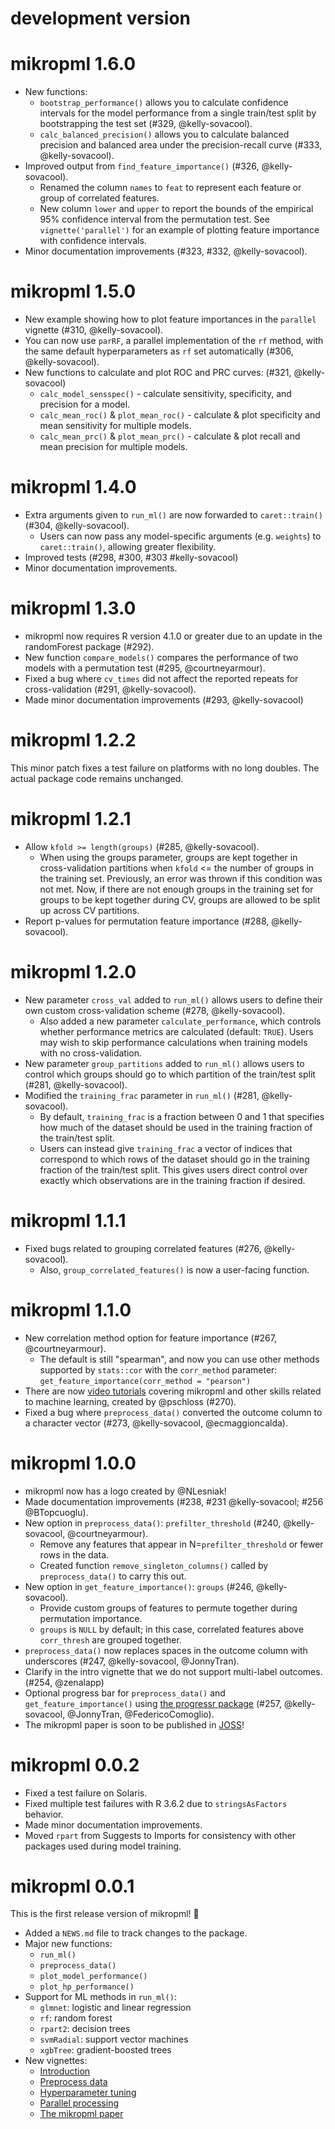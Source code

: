 # development version

# mikropml 1.6.0

- New functions:
    - `bootstrap_performance()` allows you to calculate confidence 
      intervals for the model performance from a single train/test split by
      bootstrapping the test set (#329, @kelly-sovacool).
    - `calc_balanced_precision()` allows you to calculate balanced
      precision and balanced area under the precision-recall curve 
      (#333, @kelly-sovacool).
- Improved output from `find_feature_importance()` (#326, @kelly-sovacool).
    - Renamed the column `names` to `feat` to represent each feature or group of correlated features.
    - New column `lower` and `upper` to report the bounds of the empirical 95% confidence interval from the permutation test.
      See `vignette('parallel')` for an example of plotting feature importance with confidence intervals.
- Minor documentation improvements (#323, #332, @kelly-sovacool).

# mikropml 1.5.0

- New example showing how to plot feature importances in the `parallel` vignette (#310, @kelly-sovacool).
- You can now use `parRF`, a parallel implementation of the `rf` method, with
  the same default hyperparameters as `rf` set automatically (#306, @kelly-sovacool).
- New functions to calculate and plot ROC and PRC curves: (#321, @kelly-sovacool)
  - `calc_model_sensspec()` - calculate sensitivity, specificity, and precision for a model.
  - `calc_mean_roc()` & `plot_mean_roc()` - calculate & plot specificity and mean sensitivity for multiple models.
  - `calc_mean_prc()` & `plot_mean_prc()` - calculate & plot recall and mean precision for multiple models.

# mikropml 1.4.0

- Extra arguments given to `run_ml()` are now forwarded to `caret::train()` (#304, @kelly-sovacool).
    - Users can now pass any model-specific arguments (e.g. `weights`) to `caret::train()`, allowing greater flexibility.
- Improved tests (#298, #300, #303 #kelly-sovacool)
- Minor documentation improvements.

# mikropml 1.3.0

- mikropml now requires R version 4.1.0 or greater due to an update in the randomForest package (#292). 
- New function `compare_models()` compares the performance of two models with a permutation test (#295, @courtneyarmour).
- Fixed a bug where `cv_times` did not affect the reported repeats for cross-validation (#291, @kelly-sovacool).
- Made minor documentation improvements (#293, @kelly-sovacool)

# mikropml 1.2.2

This minor patch fixes a test failure on platforms with no long doubles.
The actual package code remains unchanged.

# mikropml 1.2.1

- Allow `kfold >= length(groups)` (#285, @kelly-sovacool).
    - When using the groups parameter, groups are kept together in cross-validation partitions when `kfold` <= the number of groups in the training set. Previously, an error was thrown if this condition was not met. Now, if there are not enough groups in the training set for groups to be kept together during CV, groups are allowed to be split up across CV partitions. 
- Report p-values for permutation feature importance (#288, @kelly-sovacool).

# mikropml 1.2.0

- New parameter `cross_val` added to `run_ml()` allows users to define their own custom cross-validation scheme (#278, @kelly-sovacool).
    - Also added a new parameter `calculate_performance`, which controls whether performance metrics are calculated (default: `TRUE`). Users may wish to skip performance calculations when training models with no cross-validation.
- New parameter `group_partitions` added to `run_ml()` allows users to control which groups should go to which partition of the train/test split (#281, @kelly-sovacool).
- Modified the `training_frac` parameter in `run_ml()` (#281, @kelly-sovacool).
    - By default, `training_frac` is a fraction between 0 and 1 that specifies how much of the dataset should be used in the training fraction of the train/test split.
    - Users can instead give `training_frac` a vector of indices that correspond to which rows of the dataset should go in the training fraction of the train/test split. This gives users direct control over exactly which observations are in the training fraction if desired.

# mikropml 1.1.1

- Fixed bugs related to grouping correlated features (#276, @kelly-sovacool).
    - Also, `group_correlated_features()` is now a user-facing function.

# mikropml 1.1.0

- New correlation method option for feature importance (#267, @courtneyarmour).
    - The default is still "spearman", and now you can use other methods supported by `stats::cor` with the `corr_method` parameter: `get_feature_importance(corr_method = "pearson")`
- There are now [video tutorials](https://www.youtube.com/playlist?list=PLmNrK_nkqBpKpzb9-vI4V7SdXC-jXEcmg) covering mikropml and other skills related to machine learning, created by @pschloss (#270).
- Fixed a bug where `preprocess_data()` converted the outcome column to a character vector (#273, @kelly-sovacool, @ecmaggioncalda).

# mikropml 1.0.0

- mikropml now has a logo created by @NLesniak!
- Made documentation improvements (#238, #231 @kelly-sovacool; #256 @BTopcuoglu).
- New option in `preprocess_data()`: `prefilter_threshold` (#240, @kelly-sovacool, @courtneyarmour).
    - Remove any features that appear in N=`prefilter_threshold` or fewer rows in the data.
    - Created function `remove_singleton_columns()` called by `preprocess_data()` to carry this out.
- New option in `get_feature_importance()`: `groups` (#246, @kelly-sovacool).
    - Provide custom groups of features to permute together during permutation importance.
    - `groups` is `NULL` by default; in this case, correlated features above `corr_thresh` are grouped together.
- `preprocess_data()` now replaces spaces in the outcome column with underscores (#247, @kelly-sovacool, @JonnyTran).
- Clarify in the intro vignette that we do not support multi-label outcomes. (#254, @zenalapp)
- Optional progress bar for `preprocess_data()` and `get_feature_importance()` using [the progressr package](https://github.com/HenrikBengtsson/progressr) (#257, @kelly-sovacool, @JonnyTran, @FedericoComoglio).
- The mikropml paper is soon to be published in [JOSS](https://joss.theoj.org/papers/10.21105/joss.03073)!

# mikropml 0.0.2

- Fixed a test failure on Solaris.
- Fixed multiple test failures with R 3.6.2 due to `stringsAsFactors` behavior.
- Made minor documentation improvements.
- Moved `rpart` from Suggests to Imports for consistency with other packages used during model training.

# mikropml 0.0.1

This is the first release version of mikropml! 🎉

- Added a `NEWS.md` file to track changes to the package.
- Major new functions:
    - `run_ml()`
    - `preprocess_data()`
    - `plot_model_performance()`
    - `plot_hp_performance()`
- Support for ML methods in `run_ml()`:
    - `glmnet`: logistic and linear regression
    - `rf`: random forest
    - `rpart2`: decision trees
    - `svmRadial`: support vector machines
    - `xgbTree`: gradient-boosted trees
- New vignettes:
    - [Introduction](http://www.schlosslab.org/mikropml/articles/introduction.html)
    - [Preprocess data](http://www.schlosslab.org/mikropml/articles/preprocess.html)
    - [Hyperparameter tuning](http://www.schlosslab.org/mikropml/articles/tuning.html)
    - [Parallel processing](http://www.schlosslab.org/mikropml/articles/parallel.html)
    - [The mikropml paper](http://www.schlosslab.org/mikropml/articles/paper.html)
